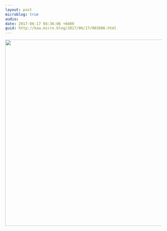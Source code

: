 ```yaml
---
layout: post
microblog: true
audio: 
date: 2017-06-17 04:36:06 +0400
guid: http://kaa.micro.blog/2017/06/17/003606.html
---
```



<img src="https://micro.kaa.bz/uploads/2018/abea27d492.jpg" width="600" height="600" />
